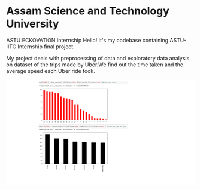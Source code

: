 # Assam Science and Technology University
ASTU ECKOVATION Internship Hello! It's my codebase containing ASTU-IITG Internship final project.

My project deals with preprocessing of data and exploratory data analysis on dataset of the trips made by Uber.We find out the time taken and the average speed each Uber ride took. 

![](bar.png)